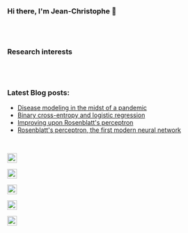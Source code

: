 ### Hi there, I'm Jean-Christophe 👋

<br/>
<br/>

### Research interests


<br/>
<br/>

### Latest Blog posts:
<!-- BLOG-POST-LIST:START -->
- [Disease modeling in the midst of a pandemic](https://loiseau-jc.medium.com/disease-modeling-in-the-midst-of-a-pandemic-14e06f3cd63e)
- [Binary cross-entropy and logistic regression](https://towardsdatascience.com/binary-cross-entropy-and-logistic-regression-bf7098e75559)
- [Improving upon Rosenblatt's perceptron](https://towardsdatascience.com/improving-upon-rosenblatts-perceptron-d0517d3c5939)
- [Rosenblatt's perceptron, the first modern neural network](https://towardsdatascience.com/rosenblatts-perceptron-the-very-first-neural-network-37a3ec09038a)
<!-- BLOG-POST-LIST:END -->

<br/>

<p align="center">

<a href="https://fr.linkedin.com/in/jean-christophe-loiseau-05832727/"><img alt="Jean-Christophe Loiseau | LinkedIn" width="22px" src="https://cdn.jsdelivr.net/npm/simple-icons@v3/icons/linkedin.svg" ></a>

<a href="https://twitter.com/loiseau_jc/"><img alt="loiseau_jc | Twitter" width="22px" src="https://cdn.jsdelivr.net/npm/simple-icons@v3/icons/twitter.svg" ></a>
    
<a href="https://github.com/loiseaujc/"><img alt="loiseaujc | GitHub" width="22px" src="https://cdn.jsdelivr.net/npm/simple-icons@v3/icons/github.svg" ></a>
    
<a href="https://www.researchgate.net/profile/Jean_Christophe_Loiseau/"><img align="center" alt="Jean-Christophe Loiseau | ResearchGate" width="22px" src="https://cdn.jsdelivr.net/npm/simple-icons@3.12.3/icons/researchgate.svg" ></a>
    
<a href="https://loiseau-jc.medium.com/"><img align="center" alt="Jean-Christophe Loiseau | Medium" width="22px" src="https://cdn.jsdelivr.net/npm/simple-icons@3.12.3/icons/medium.svg" ></a>
<p/>

<!--
**loiseaujc/loiseaujc** is a ✨ _special_ ✨ repository because its `README.md` (this file) appears on your GitHub profile.

Here are some ideas to get you started:

- 🔭 I’m currently working on ...
- 🌱 I’m currently learning ...
- 👯 I’m looking to collaborate on ...
- 🤔 I’m looking for help with ...
- 💬 Ask me about ...
- 📫 How to reach me: ...
- 😄 Pronouns: ...
- ⚡ Fun fact: ...
-->
